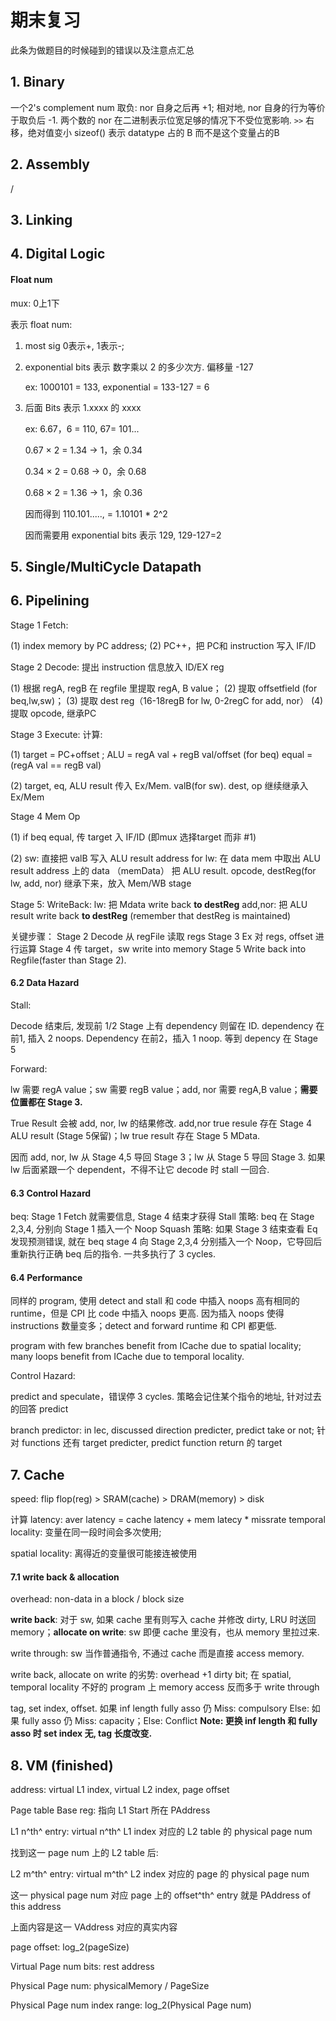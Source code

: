 # 期末复习

此条为做题目的时候碰到的错误以及注意点汇总



## 1. Binary

一个2's complement num 取负: nor 自身之后再 +1; 相对地, nor 自身的行为等价于取负后 -1.
两个数的 nor 在二进制表示位宽足够的情况下不受位宽影响.
`>>` 右移，绝对值变小
sizeof() 表示 datatype 占的 B 而不是这个变量占的B









## 2. Assembly

/









## 3. Linking









## 4. Digital Logic

#### Float num

mux: 0上1下

表示 float num: 

1. most sig 0表示+, 1表示-; 

2. exponential bits 表示 数字乘以 2 的多少次方. 偏移量 -127

   ex: 1000101 = 133, exponential = 133-127 = 6

3. 后面 Bits 表示 1.xxxx 的 xxxx 

   ex: 6.67，6 = 110, 67= 101...

   0.67 × 2 = 1.34 → 1，余 0.34 

   0.34 × 2 = 0.68 → 0，余 0.68 

   0.68 × 2 = 1.36 → 1，余 0.36

   因而得到 110.101....., = 1.10101 * 2^2

   因而需要用 exponential bits 表示 129, 129-127=2

   







## 5. Single/MultiCycle Datapath











## 6. Pipelining



Stage 1 Fetch: 

(1) index memory by PC address; 
(2) PC++，把 PC和 instruction 写入 IF/ID



Stage 2 Decode: 提出 instruction 信息放入 ID/EX reg

(1) 根据 regA, regB 在 regfile 里提取 regA, B value；
(2) 提取 offsetfield (for beq,lw,sw)；
(3) 提取 dest reg（16-18regB for lw, 0-2regC for add, nor）
(4) 提取 opcode, 继承PC



Stage 3 Execute: 计算: 

(1) target = PC+offset ; 
ALU = regA val + regB val/offset
(for beq) equal = (regA val == regB val)

(2) target, eq, ALU result 传入 Ex/Mem. valB(for sw). dest, op 继续继承入 Ex/Mem



Stage 4 Mem Op

(1) if beq equal, 传 target 入 IF/ID (即mux 选择target 而非 #1) 

(2) sw: 直接把 valB 写入 ALU result address
for lw: 在 data mem 中取出 ALU result address 上的 data （memData）
把 ALU result. opcode, destReg(for lw, add, nor) 继承下来，放入 Mem/WB stage



Stage 5: WriteBack:
lw: 把 Mdata write back **to destReg**
add,nor: 把 ALU result write back **to destReg**
(remember that destReg is maintained)





关键步骤：
Stage 2 Decode 从 regFile 读取 regs
Stage 3 Ex 对 regs, offset 进行运算
Stage 4 传 target，sw write into memory
Stage 5 Write back into Regfile(faster than Stage 2).



#### 6.2 Data Hazard

Stall: 

Decode 结束后, 发现前 1/2 Stage 上有 dependency 则留在 ID. dependency 在前1, 插入 2 noops. Dependency 在前2，插入 1 noop. 等到 depency 在 Stage 5

Forward:

lw 需要 regA value；sw 需要 regB value；add, nor 需要 regA,B value；**需要位置都在 Stage 3.** 

True Result 会被 add, nor, lw 的结果修改. add,nor true resule 存在 Stage 4 ALU result (Stage 5保留)；lw true result 存在 Stage 5 MData.

因而 add, nor, lw 从 Stage 4,5 导回 Stage 3；lw 从 Stage 5 导回 Stage 3. 如果 lw 后面紧跟一个 dependent，不得不让它 decode 时 stall 一回合. 



#### 6.3 Control Hazard

beq: Stage 1 Fetch 就需要信息, Stage 4 结束才获得
Stall 策略: beq 在 Stage 2,3,4, 分别向 Stage 1 插入一个 Noop
Squash 策略: 如果 Stage 3 结束查看 Eq 发现预测错误, 就在 beq stage 4 向 Stage 2,3,4 分别插入一个 Noop，它导回后重新执行正确 beq 后的指令. 一共多执行了 3 cycles. 



#### 6.4 Performance

同样的 program, 使用 detect and stall 和 code 中插入 noops 高有相同的 runtime，但是 CPI 比 code 中插入 noops 更高. 因为插入 noops 使得 instructions 数量变多；detect and forward runtime 和 CPI 都更低.

program with few branches benefit from ICache due to spatial locality; many loops benefit from ICache due to temporal locality.



Control Hazard: 

predict and speculate，错误停 3 cycles. 策略会记住某个指令的地址, 针对过去的回答 predict

branch predictor: in lec, discussed direction predicter, predict take or not; 针对 functions 还有 target predicter, predict function return 的 target











## 7. Cache

speed: flip flop(reg) > SRAM(cache) > DRAM(memory) > disk

计算 latency: aver latency = cache latency + mem latecy * missrate
temporal locality: 变量在同一段时间会多次使用;

spatial locality: 离得近的变量很可能接连被使用

#### 7.1 write back & allocation

overhead: non-data in a block / block size

**write back**: 对于 sw, 如果 cache 里有则写入 cache 并修改 dirty, LRU 时送回 memory；**allocate on write**: sw 即便 cache 里没有，也从 memory 里拉过来. 

write through: sw 当作普通指令, 不通过 cache 而是直接 access memory.

write back, allocate on write 的劣势: overhead +1 dirty bit; 在 spatial, temporal locality 不好的 program 上 memory access 反而多于 write through





tag, set index, offset. 
如果 inf length fully asso 仍 Miss: compulsory
Else: 如果 fully asso 仍 Miss: capacity；Else: Conflict
**Note: 更换 inf length 和 fully asso 时 set index 无, tag 长度改变.**







## 8. VM (finished)

address: virtual L1 index, virtual L2 index, page offset

Page table Base reg: 指向 L1 Start 所在 PAddress

L1 n^th^ entry: virtual n^th^ L1 index 对应的 L2 table 的 physical page num

找到这一 page num 上的 L2 table 后: 

L2 m^th^ entry: virtual m^th^ L2 index 对应的 page 的 physical page num

这一 physical page num 对应 page 上的 offset^th^ entry 就是 PAddress of this address

上面内容是这一 VAddress 对应的真实内容



page offset: log_2(pageSize)

Virtual Page num bits: rest address

Physical Page num: physicalMemory / PageSize

Physical Page num index range: log_2(Physical Page num)

